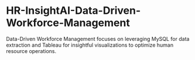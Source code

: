# HR-InsightAI-Data-Driven-Workforce-Management
Data-Driven Workforce Management focuses on leveraging MySQL for data extraction and Tableau for insightful visualizations to optimize human resource operations. 
